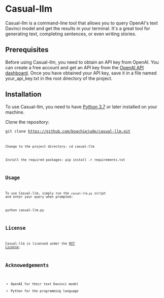 # Casual-llm

Casual-llm is a command-line tool that allows you to query OpenAI's text Davinci model and get the results in your terminal. It's a great tool for generating text, completing sentences, or even writing stories.

## Prerequisites

Before using Casual-llm, you need to obtain an API key from OpenAI. You can create a free account and get an API key from the [OpenAI API dashboard](https://beta.openai.com/dashboard). Once you have obtained your API key, save it in a file named your_api_key.txt in the root directory of the project.

## Installation

To use Casual-llm, you need to have [Python 3.7](https://python.org/downloads) or later installed on your machine.

Clone the repository:

<code>git clone https://github.com/boachiejude/casual-llm.git<code>

Change to the project directory:
cd casual-llm

Install the required packages:
pip install -r requirements.txt

## Usage

To use Casual-llm, simply run the `casual-llm.py` script and enter your query when prompted:

python casual-llm.py

## License

Casual-llm is licensed under the [MIT License](https://github.com/boachiejude/casual-llm/blob/main/LICENSE).

## Acknowedgements

- OpenAI for their text Davinci model
- Python for the programming language
